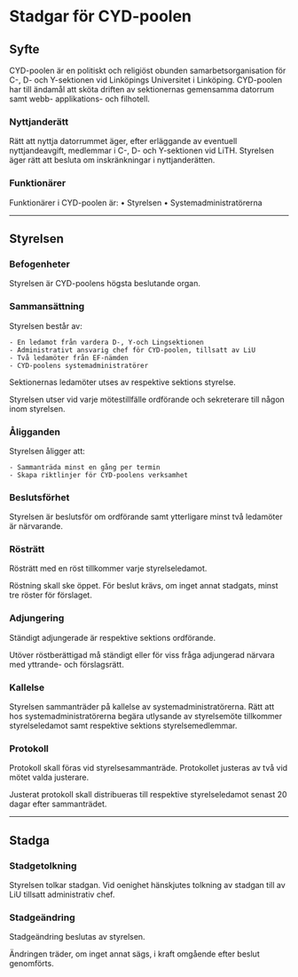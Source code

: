 # Stadgar för CYD-poolen

## Syfte

CYD-poolen är en politiskt och religiöst obunden samarbetsorganisation för C-, D- och Y-sektionen vid Linköpings Universitet i Linköping.
CYD-poolen har till ändamål att sköta driften av sektionernas gemensamma datorrum samt webb- applikations- och filhotell.

### Nyttjanderätt

Rätt att nyttja datorrummet äger, efter erläggande av eventuell nyttjandeavgift, medlemmar i C-, D- och Y-sektionen vid LiTH.
Styrelsen äger rätt att besluta om inskränkningar i nyttjanderätten.

### Funktionärer

Funktionärer i CYD-poolen är:
•	Styrelsen
•	Systemadministratörerna

---------

## Styrelsen

### Befogenheter

Styrelsen är CYD-poolens högsta beslutande organ. 

### Sammansättning

Styrelsen består av:
	
	- En ledamot från vardera D-, Y-och Lingsektionen 
	- Administrativt ansvarig chef för CYD-poolen, tillsatt av LiU
	- Två ledamöter från EF-nämden
	- CYD-poolens systemadministratörer
	

Sektionernas ledamöter utses av respektive sektions styrelse. 

Styrelsen utser vid varje mötestillfälle ordförande och sekreterare till någon inom styrelsen.

### Åligganden

Styrelsen åligger att:

	- Sammanträda minst en gång per termin
	- Skapa riktlinjer för CYD-poolens verksamhet

### Beslutsförhet

Styrelsen är beslutsför om ordförande samt ytterligare minst två ledamöter är närvarande.

### Rösträtt
Rösträtt med en röst tillkommer varje styrelseledamot.

Röstning skall ske öppet. För beslut krävs, om inget annat stadgats, minst tre röster för förslaget.

###	Adjungering

Ständigt adjungerade är respektive sektions ordförande.

Utöver röstberättigad må ständigt eller för viss fråga adjungerad närvara med yttrande- och förslagsrätt.

###	Kallelse
Styrelsen sammanträder på kallelse av systemadministratörerna. Rätt att hos systemadministratörerna begära utlysande av styrelsemöte tillkommer styrelseledamot samt respektive sektions styrelsemedlemmar.

###	Protokoll

Protokoll skall föras vid styrelsesammanträde. Protokollet justeras av två vid mötet valda justerare.

Justerat protokoll skall distribueras till respektive styrelseledamot senast 20 dagar efter sammanträdet.

---------

## Stadga

### Stadgetolkning

Styrelsen tolkar stadgan. Vid oenighet hänskjutes tolkning av stadgan till av LiU tillsatt administrativ chef.

### Stadgeändring
Stadgeändring beslutas av styrelsen. 

Ändringen träder, om inget annat sägs, i kraft omgående efter beslut genomförts.
